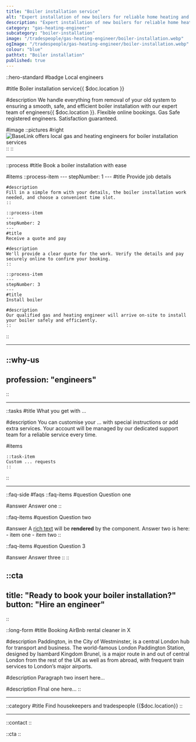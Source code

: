 ```yaml
---
title: "Boiler installation service"
alt: "Expert installation of new boilers for reliable home heating and hot water"
description: "Expert installation of new boilers for reliable home heating and hot water"
category: "gas-heating-engineer"
subcategory: "boiler-installation"
image: "/tradespeople/gas-heating-engineer/boiler-installation.webp"
ogImage: "/tradespeople/gas-heating-engineer/boiler-installation.webp"
colour: "blue"
pathtxt: "Boiler installation"
published: true
---
```


::hero-standard
#badge
Local engineers

#title
Boiler installation service{{ $doc.location }}

#description
We handle everything from removal of your old system to ensuring a smooth, safe, and efficient boiler installation with our expert team of engineers{{ $doc.location }}. Flexible online bookings. Gas Safe registered engineers. Satisfaction guaranteed.

#image
    ::pictures
    #right
    ![BaseLink offers local gas and heating engineers for boiler installation services](/tradespeople/gas-heating-engineer/boiler-installation.webp)
    ::
::

---

::process
#title
Book a boiler installation with ease

#items
    ::process-item
    ---
    stepNumber: 1
    ---
    #title
    Provide job details

    #description
    Fill in a simple form with your details, the boiler installation work needed, and choose a convenient time slot.
    ::
    
    ::process-item
    ---
    stepNumber: 2
    ---
    #title
    Receive a quote and pay

    #description
    We'll provide a clear quote for the work. Verify the details and pay securely online to confirm your booking.
    ::

    ::process-item
    ---
    stepNumber: 3
    ---
    #title
    Install boiler

    #description
    Our qualified gas and heating engineer will arrive on-site to install your boiler safely and efficiently.
    ::
::

---

::why-us
---
profession: "engineers"
---
::

---

::tasks
#title
What you get with ...

#description
You can customise your ... with special instructions or add extra services. Your account will be managed by our dedicated support team for a reliable service every time.

#items

    ::task-item
    Custom ... requests
    ::
::

---

::faq-side
#faqs
  ::faq-items
  #question
  Question one

  #answer
  Answer one
  ::

  ::faq-items
  #question
  Question two

  #answer
  A [rich text](/services/commercial-cleaning) will be **rendered** by the component.
  Answer two is here:
    - item one
    - item two
  ::

  ::faq-items
  #question
  Question 3

  #answer
  Answer three
  ::
::

::cta
---
title: "Ready to book your boiler installation?"
button: "Hire an engineer"
---
::

::long-form
#title
Booking AirBnb rental cleaner in X

#description
Paddington, in the City of Westminster, is a central London hub for transport and business. The world-famous London Paddington Station, designed by Isambard Kingdom Brunel, is a major route in and out of central London from the rest of the UK as well as from abroad, with frequent train services to London’s major airports.

#description
Paragraph two insert here...

#description
FInal one here...
::

---

::category
#title
Find housekeepers and tradespeople {{$doc.location}}
::

---

::contact
::

::cta
::